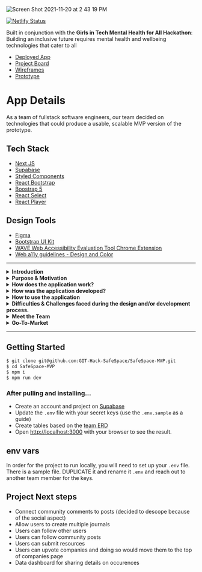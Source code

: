 ![Screen Shot 2021-11-20 at 2 43 19 PM](https://user-images.githubusercontent.com/29741570/142742351-83fa33f9-699b-4a64-9bbd-9b6b5f0ee794.png)

[![Netlify Status](https://api.netlify.com/api/v1/badges/85440566-24b0-4ff8-bdb2-81771e75dd15/deploy-status)](https://app.netlify.com/sites/safespacemvp/deploys)

  
Built in conjunction with the **Girls in Tech Mental Health for All Hackathon**: Building an inclusive future requires mental health and wellbeing technologies that cater to all

- [Deployed App](https://safespacemvp.netlify.app/)
- [Project Board](https://github.com/GIT-Hack-SafeSpace/SafeSpace-MVP/projects/1)
- [Wireframes](https://www.figma.com/file/tSFJwjvYJGTZ7asZ4Uwuir/SafeSpace-ProtoType?node-id=142%3A1319)
- [Prototype](https://www.figma.com/proto/tSFJwjvYJGTZ7asZ4Uwuir/SafeSpace-ProtoType?node-id=38%3A1329&scaling=scale-down&page-id=0%3A1&starting-point-node-id=25%3A168)

# App Details
As a team of fullstack software engineers, our team decided on technologies that could produce a usable, scalable MVP version of the prototype.

## Tech Stack
- [Next JS](https://nextjs.org/)
- [Supabase](https://supabase.io/)
- [Styled Components](https://styled-components.com/)
- [React Bootstrap](https://react-bootstrap.github.io/)
- [Boostrap 5](https://getbootstrap.com/)
- [React Select](https://react-select.com/home)
- [React Player](https://www.npmjs.com/package/react-player)

## Design Tools
- [Figma](https://www.figma.com/)
- [Bootstrap UI Kit](https://www.figma.com/file/b7uhIbsiy3tTGFJbDzKcWg/Bootstrap-UI-Kit-Community)
- [WAVE Web Accessibility Evaluation Tool Chrome Extension](https://webaim.org/)
- [Web a11y guidelines - Design and Color](http://web-accessibility.carnegiemuseums.org/design/color/)


---

<details>
  <summary><strong>Introduction</strong></summary>
  
According to an independent study by [McKinsey and Company](https://wiw-report.s3.amazonaws.com/Women_in_the_Workplace_2021.pdf), “women of color are more likely to face disrespectful and ‘othering’ microaggressions”, which perpetuate workplace trauma. Black women are facing these issues at an alarmingly disproportionate rate.<br/>
  
<br/>
We are often still expected to produce excellent work throughout these violent experiences and there is not a place for us to be free of judgement to share with other Black women who are also on the healing journey through workplace trauma, which can make us feel alone and lead to depression.<br/>

 <br/>
During the trauma, we may not realize that we need to track these instances or need a community. As such, these events often go unreported and our source for proof is defined based on memory alone.<br/>

 <br/>
We need a place that we can feel safe to share, or at the very least, keep track of these occurrences so that when the time comes, we will have a list of these things ready for us to make our case.<br/>

  <br/>
*SafeSpace.* also collects data on these issues for the world to see the impacts on Black women and how it hits companies’ bottom line. By tracking and fighting back in this way, we can help ourselves and other Black women know that they are not alone and that something must be done to stop workplace violence.  
</details>
 
<details>
  <summary><strong>Purpose & Motivation</strong></summary>
According to the McKinsey and Company study and our own constant personal experiences, as Black women, we experience more microaggressions than other groups of women, and are three to four times as likely as white women to be subjected to disrespectful and “othering” comments and behavior. We are also less likely to report that our managers check in on our well-being or help us balance priorities and deadlines.<br/>
    
 <br/>
The motivation behind this application is two-fold. To provide a SafeSpace. for us to go in the midst of the violent behaviors we endure as a place for relief and centering and to document the incidents. In recording the incidents, not only do we name our trauma and record how we have handled and grown through our healing, but it also provides us with the documentation we need when we decide enough is enough and need to report the behavior.
</details>

<details>
  <summary><strong>How does the application work?</strong></summary>
Users are able to join and sign into SafeSpace. anonymously by using their email address, which sends them a link to the email address they used to login to the application.<br/>

<br/>
When a user logs in for the first time, they are prompted to set up their username, password, and if they are a member of the LGBTQA+ community. Then, they are taken to a Conflict Assessment that tells them a little more about themselves. This also allows other users to see the type of the person with whom they are interacting so, when giving advice, commenters can frame the advice in a way that meets the requester’s style.<br/>

<br/>
For every subsequent login, users are prompted to tell SafeSpace. how they are feeling after which, they enter the journal view where they can very quickly add an entry to their log to keep as reference for private use or to share with the community for advice.<br/>

<br/>
The Journal is the central feature of this application because it allows Black women to keep track of work related trauma associated with different types of microaggressions and work through those at their own pace or have as a recorded reference for future use.<br/>

<br/>
There are options for the user to check out the community posts, recommend stellar companies, add or find inspiration, and/or look through resources for support in their area.
</details>

<details>
  <summary><strong>How was the application developed?</strong></summary>
As a team, we planned the application by creating user flows, a low-fidelity wireframe and data relationships. Then, we created a prototype in Figma. We built SafeSpace. using Next JS, styled-components, supabase as the database, React Bootstrap, Bootstrap 5, and React Select.<br/>

<br/>
We followed accessibility (a11y) guidelines using the WAVE Web Accessibility Evaluation Tool Chrome Extension and Web Content Accessibility Guidelines (WCAG) a11y guidelines.
</details>

<details>
  <summary><strong>How to use the application</strong></summary>
Users can login to SafeSpace. on any device with an internet connection, create journal entries of workplace microaggressions, follow, comment, and react to community posts, view resources and inspiration, and recommend companies that are doing diversity, equity and inclusion right.
</details>
  
<details>
  <summary><strong>Difficulties & Challenges faced during the design and/or development process.</strong></summary>
Ensuring that we all were on the right path for the outcomes of the app because it is easy to slip into the social media path, but we intentionally worked as a team to define who and why the app exists and the how and what was easily obtained.
</details>

<details>
  <summary><strong>Meet the Team</strong></summary>
  
  <strong>Lead | Dr. Teresa Vasquez</strong> 
  <br/>
  <img src="https://user-images.githubusercontent.com/14102749/142733911-9a5fae85-8eeb-43b0-a54b-81835c664657.jpeg" width=180/>
  <br/>
  
 I am Dr. Teresa Vasquez, but you can call me Dr. T. If I could go back in time and talk with that little girl in the picture, I would tell her that although she had already experienced immense loss at her young age, there was much more loss to come from an industry that she would grow to love and that SHE would become a change agent after 20+ years in tech. She, as a tech leader, would own her trauma and demand healing for herself and other Black women like her. That she would accomplish so much more than she ever dreamed because beauty comes from ashes and she would create SafeSpace. with a group of like-minded Black engineers so that all Black women could embody their full potential and dreams along their way to healing.
  
- [Dr. T's Personal Site](https://drteresavasquez.com)
- [LinkedIn](https://linkedin.com/in/drteresavasquez)
- [Dr. T's Github](https://github.com/drteresavasquez)

---

 <strong>Front End | Jeressia Williamson</strong>
  <div><img src="https://user-images.githubusercontent.com/14102749/142733921-c30b9fd2-79d2-45f3-9172-811f3a36729d.jpeg" width=200 height=300/>
  <br/></div>
  
 My name is Jeressia Williamson and I am a software engineer currently living in Nashville, TN. I have been in love with technology for as long as I can remember, but I have only worked in this industry for 2 years. In my spare time, I am a creative. I like to do anything that involves making something: I code, I paint, I build furniture, and I’m heavily interested in interior and graphic design. I have 2 dogs, Java & Jumanji, that help keep me active. As a former mental health social worker, this app means a lot to me. Mental health (especially in the black community) is often neglected and dismissed. I love that SafeSpace is an outlet for black women to be vulnerable and reveal workplace stressors without judgment. An app like ours is so important in a world where we are not allowed to be vocal about negative experiences without being labeled “angry black women”.

- [Jeressia's LinkedIn](https://www.linkedin.com/in/jeressia/)
- [Jeressia's Github](https://github.com/jeressia)
- [Jeressia's Email](jeressiajaytv@gmail.com)

---

<strong>Front End | Brittany M. Garrett</strong>
<div>
  <img src="https://user-images.githubusercontent.com/14102749/142733927-7163abee-85f8-46b0-a037-8cac6792e3ee.jpeg" width=150 heght=300/>
</div>
  
I have always been a creative person since I was young. I would draw, write, and create unique things such as poetry, models and designs. I loved video games and anything tech related intrigued me. Aside from my creative abilities and tech interests, I knew I wanted to service disadvantaged communities. I had a curiosity about different healthcare resources for all regardless of their race, access or income. With a background in public health and now the pursuit of a new career path as a software developer, I was excited to learn I could bring all of my interests together to make an application specifically for Black women’s mental health and the expression of their experiences within the workplace. I love the fact that our application, Safespace. welcomes discussion and journaling of workplace taboo topics. I was extremely proud to come together with fellow black female software developers to create a place where women like us can be vulnerable, vocal, and acknowledged. I believe our goal to construct an application that provides women like me with resources and dialogue that can be used to achieve mental health stability and personal growth was accomplished!
  
- [Brittany's LinkedIn](https://www.linkedin.com/in/brittanymgarrett/ )
- [Brittany's Github](https://github.com/bmgdevelopment )
- [Brittany's Email](brittanymgarrett@gmail.com)

---

<strong>Back End | Jameka Echols</strong>
  <div>
  <img src="https://user-images.githubusercontent.com/14102749/142733935-5a49fdec-a35a-4402-bb1f-c4cc6f7a6e2a.jpeg" width=225 height=270 /></div>
  
Hi, I’m Jameka, a software developer and mobile engineer. I’ve been in the tech industry for a little over 4 years. I also help teach during the evening at Nashville Software School where I’m able to connect with future developers and assist them the way I would have wanted to be guided during my early days. For fun I love to read, go to new restaurants, travel with my family and friends, visit museums and go to the theater. When I’m not doing that, I lounge with my dog, Linq and vibe out. Being able to help create this app feels good. As a black woman myself, I have found how hard and how frequent it is for black women to internalize trauma caused by work related situations and having no outlet. This app is here to help those who identify as black women, journal their issues and find meaningful ways to resolve the issue and heal. The entire goal is to effectively bring the issue up, resolve it and heal from it all of which makes me feel extremely excited to be a part of it. 
  
- [Jameka's LinkedIn](https://www.linkedin.com/in/jameka-echols/)
- [Jameka's Github](https://github.com/jameka23)
- [Jameka's Email](jameka.echols@gmail.com)

--- 

<strong>Front End | Yasmeen Cole</strong>

</details>

<details>
  <summary><strong>Go-To-Market</strong></summary>
 
 The current version of SafeSpace. is the MVP prototype, but is available for anyone with an internet connection to review at [https://safespacemvp.netlify.app](https://safespacemvp.netlify.app). While the team has done aggressive manual testing, there are no unit tests included, which would need to be completed, among other measures, prior to being prod ready. 

There would also need to be some algorithms in place to check content standards to ensure content meets guidelines as well as terms and conditions as admins manually reviewing posts is not scalable. There is also a need to ensure that users are actually Black women, which we did not cover in this MVP version.

Once those underlying concerns are addressed, the application runs itself as it was created for and belongs to anyone who identifies as a Black woman. The core is to have a journal and SafeSpace. does this really well.

</details>

---

## Getting Started

```bash
$ git clone git@github.com:GIT-Hack-SafeSpace/SafeSpace-MVP.git
$ cd SafeSpace-MVP
$ npm i
$ npm run dev
```

### After pulling and installing...
- Create an account and project on [Supabase](https://supabase.com/)
- Update the `.env` file with your secret keys (use the `.env.sample` as a guide)
- Create tables based on the [team ERD](https://www.figma.com/file/SW4mVA9Uo9vZq1NHaIf8Gy/Safe-Space-Jam?node-id=0%3A1)
- Open [http://localhost:3000](http://localhost:3000) with your browser to see the result.
  
## env vars
In order for the project to run locally, you will need to set up your `.env` file. There is a sample file. DUPLICATE it and rename it `.env` and reach out to another team member for the keys.

## Project Next steps
- Connect community comments to posts (decided to descope because of the social aspect)
- Allow users to create multiple journals
- Users can follow other users
- Users can follow community posts
- Users can submit resources
- Users can upvote companies and doing so would move them to the top of companies page
- Data dashboard for sharing details on occurences
